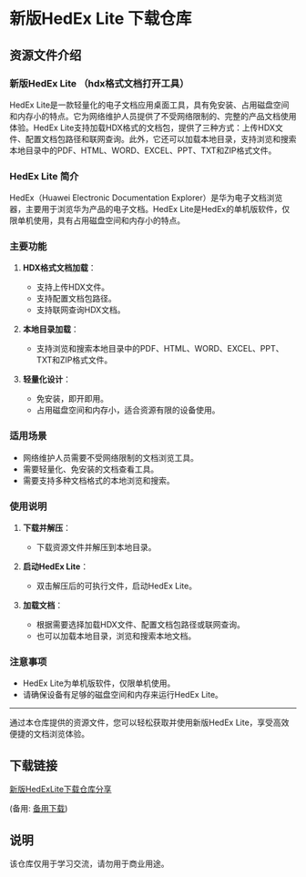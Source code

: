 # 新版HedEx Lite 下载仓库

## 资源文件介绍

### 新版HedEx Lite （hdx格式文档打开工具）

HedEx Lite是一款轻量化的电子文档应用桌面工具，具有免安装、占用磁盘空间和内存小的特点。它为网络维护人员提供了不受网络限制的、完整的产品文档使用体验。HedEx Lite支持加载HDX格式的文档包，提供了三种方式：上传HDX文件、配置文档包路径和联网查询。此外，它还可以加载本地目录，支持浏览和搜索本地目录中的PDF、HTML、WORD、EXCEL、PPT、TXT和ZIP格式文件。

### HedEx Lite 简介

HedEx（Huawei Electronic Documentation Explorer）是华为电子文档浏览器，主要用于浏览华为产品的电子文档。HedEx Lite是HedEx的单机版软件，仅限单机使用，具有占用磁盘空间和内存小的特点。

### 主要功能

1. **HDX格式文档加载**：
   - 支持上传HDX文件。
   - 支持配置文档包路径。
   - 支持联网查询HDX文档。

2. **本地目录加载**：
   - 支持浏览和搜索本地目录中的PDF、HTML、WORD、EXCEL、PPT、TXT和ZIP格式文件。

3. **轻量化设计**：
   - 免安装，即开即用。
   - 占用磁盘空间和内存小，适合资源有限的设备使用。

### 适用场景

- 网络维护人员需要不受网络限制的文档浏览工具。
- 需要轻量化、免安装的文档查看工具。
- 需要支持多种文档格式的本地浏览和搜索。

### 使用说明

1. **下载并解压**：
   - 下载资源文件并解压到本地目录。

2. **启动HedEx Lite**：
   - 双击解压后的可执行文件，启动HedEx Lite。

3. **加载文档**：
   - 根据需要选择加载HDX文件、配置文档包路径或联网查询。
   - 也可以加载本地目录，浏览和搜索本地文档。

### 注意事项

- HedEx Lite为单机版软件，仅限单机使用。
- 请确保设备有足够的磁盘空间和内存来运行HedEx Lite。

---

通过本仓库提供的资源文件，您可以轻松获取并使用新版HedEx Lite，享受高效便捷的文档浏览体验。

## 下载链接
[新版HedExLite下载仓库分享](https://pan.quark.cn/s/a34e6f3a1d0b) 

(备用: [备用下载](https://pan.baidu.com/s/1bfbvw8Gxsz-cX8lAP8uKZw?pwd=1234))

## 说明

该仓库仅用于学习交流，请勿用于商业用途。
